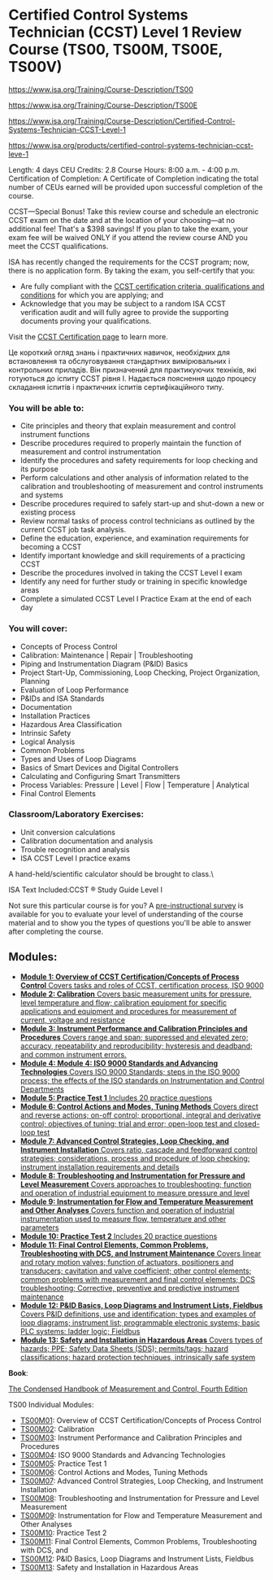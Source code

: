 # Certified Control Systems Technician (CCST) Level 1 Review Course (TS00, TS00M, TS00E, TS00V)

https://www.isa.org/Training/Course-Description/TS00

https://www.isa.org/Training/Course-Description/TS00E

https://www.isa.org/Training/Course-Description/Certified-Control-Systems-Technician-CCST-Level-1

https://www.isa.org/products/certified-control-systems-technician-ccst-leve-1

Length: 4 days
CEU Credits: 2.8
Course Hours: 8:00 a.m. - 4:00 p.m.
Certification of Completion: A Certificate of  Completion indicating the total number of CEUs earned will be provided  upon successful completion of the course.

CCST—Special Bonus!
Take this review course and schedule an electronic CCST exam on the date and at the location of your choosing—at no additional fee! That's a  $398 savings! If you plan to take the exam, your exam fee will be waived ONLY if you attend the review course AND you meet the CCST  qualifications. 

ISA has recently changed the requirements for the CCST program; now,  there is no application form. By taking the exam, you self-certify that  you:

- Are fully compliant with the [CCST certification criteria, qualifications and conditions](https://www.isa.org/certification/ccst/ccst-requirements) for which you are applying; and
- Acknowledge that you may be subject to a random ISA CCST  verification audit and will fully agree to provide the supporting  documents proving your qualifications.

Visit the [CCST Certification page](https://www.isa.org/certification/ccst) to learn more. 

Це короткий огляд знань і практичних навичок, необхідних для встановлення та обслуговування стандартних вимірювальних і контрольних приладів. Він призначений для практикуючих техніків, які готуються до іспиту CCST рівня I. Надається пояснення щодо процесу складання іспитів і практичних іспитів сертифікаційного типу.

### You will be able to:

- Cite principles and theory that explain measurement and control instrument functions
- Describe procedures required to properly maintain the function of measurement and control instrumentation
- Identify the procedures and safety requirements for loop checking and its purpose
- Perform calculations and other analysis of information related to  the calibration and troubleshooting of measurement and control  instruments and systems
- Describe procedures required to safely start-up and shut-down a new or existing process
- Review normal tasks of process control technicians as outlined by the current CCST job task analysis.
- Define the education, experience, and examination requirements for becoming a CCST
- Identify important knowledge and skill requirements of a practicing CCST
- Describe the procedures involved in taking the CCST Level I exam
- Identify any need for further study or training in specific knowledge areas
- Complete a simulated CCST Level I Practice Exam at the end of each day

### You will cover:

- Concepts of Process Control 
- Calibration: Maintenance | Repair | Troubleshooting
- Piping and Instrumentation Diagram (P&ID) Basics
- Project Start-Up, Commissioning, Loop Checking, Project Organization, Planning
- Evaluation of Loop Performance 
- P&IDs and ISA Standards 
- Documentation 
- Installation Practices 
- Hazardous Area Classification
- Intrinsic Safety
- Logical Analysis 
- Common Problems 
- Types and Uses of Loop Diagrams 
- Basics of Smart Devices and Digital Controllers
- Calculating and Configuring Smart Transmitters
- Process Variables: Pressure | Level | Flow | Temperature | Analytical
- Final Control Elements

### Classroom/Laboratory Exercises:

- Unit conversion calculations
- Calibration documentation and analysis
- Trouble recognition and analysis
- ISA CCST Level I practice exams

A hand-held/scientific calculator should be brought to class.\

ISA Text Included:CCST ® Study Guide Level I

Not sure this particular course is for you?
 A [pre-instructional survey](https://www.isa.org/getmedia/b06a7b62-fddf-4dae-b69f-250c093b2f68/TS00pre.pdf) is available for you to evaluate your level of understanding of the course material and to show you the types of questions you'll be able to  answer after completing the course.

## Modules:

- [**Module 1: Overview of CCST Certification/Concepts of Process Control**
   	Covers tasks and roles of CCST, certification process, ISO 9000](https://www.isa.org/Products/TS00M01-Overview-of-CCST-Certification-Concepts-of)
- [**Module 2: Calibration**
   	Covers basic measurement units for pressure, level temperature and  flow; calibration equipment for specific applications and equipment and  procedures for measurement of current, voltage and resistance](https://www.isa.org/Products/TS00M02-Calibration)
- [**Module 3: Instrument Performance and Calibration Principles and Procedures**
   	Covers range and span; suppressed and elevated zero; accuracy,  repeatability and reproducibility; hysteresis and deadband; and common  instrument errors.](https://www.isa.org/Products/TS00M03-Instrument-Performance-and-Calibration-Pri)
- [**Module 4: Module 4: ISO 9000 Standards and Advancing Technologies**
   	Covers ISO 9000 Standards; steps in the ISO 9000 process; the effects  of the ISO standards on Instrumentation and Control Departments](https://www.isa.org/Products/TS00M04-ISO-9000-Standards-and-Advancing-Technolog)
- [**Module 5: Practice Test 1**
   	Includes 20 practice questions](https://www.isa.org/Products/TS00M05-Practice-Test-1)
- [**Module 6: Control Actions and Modes, Tuning Methods**
   	Covers direct and reverse actions; on-off control; proportional,  integral and derivative control; objectives of tuning; trial and error;  open-loop test and closed-loop test](https://www.isa.org/Products/TS00M06-Control-Actions-and-Modes-Tuning-Methods)
- [**Module 7: Advanced Control Strategies, Loop Checking, and Instrument Installation**
   	Covers ratio, cascade and feedforward control strategies;  considerations, process and procedure of loop checking; instrument  installation requirements and details](https://www.isa.org/Products/TS00M07-Advanced-Control-Strategies-Loop-Checking)
- [**Module 8: Troubleshooting and Instrumentation for Pressure and Level Measurement**
   	Covers approaches to troubleshooting; function and operation of industrial equipment to measure pressure and level](https://www.isa.org/Products/TS00M08-Troubleshooting-and-Instrumentation-for-Pr)
- [**Module 9: Instrumentation for Flow and Temperature Measurement and Other Analyses**
   	Covers function and operation of industrial instrumentation used to measure flow, temperature and other parameters](https://www.isa.org/Products/TS00M09-Instrumentation-for-Flow-and-Temperature-M)
- [**Module 10: Practice Test 2**
   	Includes 20 practice questions](https://www.isa.org/Products/TS00M10-Practice-Test-2)
- [**Module 11: Final Control Elements, Common Problems, Troubleshooting with DCS, and Instrument Maintenance**
   	Covers linear and rotary motion valves; function of actuators,  positioners and transducers; cavitation and valve coefficient; other  control elements; common problems with measurement and final control  elements; DCS troubleshooting; Corrective, preventive and predictive  instrument maintenance](https://www.isa.org/Products/TS00M11-Final-Control-Elements-Common-Problems-Tro)
- [**Module 12: P&ID Basics, Loop Diagrams and Instrument Lists, Fieldbus**
   	Covers P&ID definitions, use and identification; types and examples  of loop diagrams; instrument list; programmable electronic systems;  basic PLC systems: ladder logic; Fieldbus](https://www.isa.org/Products/TS00M12-P-ID-Basics-Loop-Diagrams-and-Instrument-L)
- [**Module 13: Safety and Installation in Hazardous Areas**
   	Covers types of hazards; PPE; Safety Data Sheets (SDS); permits/tags;  hazard classifications; hazard protection techniques, intrinsically safe  system](https://www.isa.org/Products/TS00M13-Safety-and-Installation-in-Hazardous-Areas)



**Book**:

[The Condensed Handbook of Measurement and Control, Fourth Edition](https://www.isa.org/products/the-condensed-handbook-of-measurement-and-cont-2)

TS00 Individual Modules: 

- [TS00M01](https://www.isa.org/products/ts00m01-overview-of-ccst-certification-concepts-of): Overview of CCST Certification/Concepts of Process Control
- [TS00M02](https://www.isa.org/products/ts00m02-calibration): Calibration
- [TS00M03](https://www.isa.org/products/ts00m03-instrument-performance-and-calibration-pri): Instrument Performance and Calibration Principles and Procedures
- [TS00M04](https://www.isa.org/products/ts00m04-iso-9000-standards-and-advancing-technolog): ISO 9000 Standards and Advancing Technologies
- [TS00M05](https://www.isa.org/products/ts00m05-practice-test-1): Practice Test 1
- [TS00M06](https://www.isa.org/products/ts00m06-control-actions-and-modes-tuning-methods): Control Actions and Modes, Tuning Methods
- [TS00M07](https://www.isa.org/products/ts00m07-advanced-control-strategies-loop-checking): Advanced Control Strategies, Loop Checking, and Instrument Installation
- [TS00M08](https://www.isa.org/products/ts00m08-troubleshooting-and-instrumentation-for-pr): Troubleshooting and Instrumentation for Pressure and Level Measurement
- [TS00M09](https://www.isa.org/products/ts00m09-instrumentation-for-flow-and-temperature-m): Instrumentation for Flow and Temperature Measurement and Other Analyses
- [TS00M10](https://www.isa.org/products/ts00m10-practice-test-2): Practice Test 2
- [TS00M11](https://www.isa.org/products/ts00m11-final-control-elements-common-problems-tro): Final Control Elements, Common Problems, Troubleshooting with DCS, and
- [TS00M12](https://www.isa.org/products/ts00m12-p-id-basics-loop-diagrams-and-instrument-l): P&ID Basics, Loop Diagrams and Instrument Lists, Fieldbus
- [TS00M13](https://www.isa.org/products/ts00m13-safety-and-installation-in-hazardous-areas): Safety and Installation in Hazardous Areas